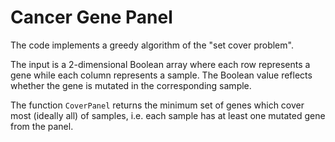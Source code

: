 # Cancer Gene Panel 

The code implements a greedy algorithm of the "set cover problem". 

The input is a 2-dimensional Boolean array where each row represents a gene while each column represents a sample. The Boolean value reflects whether the gene is mutated in the corresponding sample. 

The function `CoverPanel` returns the minimum set of genes which cover most (ideally all) of samples, i.e. each sample has at least one mutated gene from the panel.
